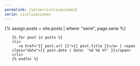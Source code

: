 ```yaml
---
permalink: /serie/civilizaciones2
serie: civilizaciones
---
```


{% assign posts = site.posts | where: "serie", page.serie %}

<ul>

    {% for post in posts %}
    <li>
       <a href="{{ post.url }}">{{ post.title }}</a> | <span class="date">{{ post.date | date: '%d %b %Y' }}</span>
    </li>
    {% endfor %}

</ul>
